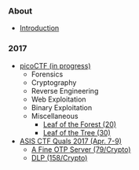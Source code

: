 ### About

* [Introduction](/README.md)

### 2017

* [picoCTF (in progress)](/2017/picoCTF_2017/README.md)
  * Forensics
  * Cryptography
  * Reverse Engineering
  * Web Exploitation
  * Binary Exploitation
  * Miscellaneous
    * [Leaf of the Forest (20)](/2017/picoCTF_2017/problems/misc/Leaf_of_the_Tree.md)
    * [Leaf of the Tree (30)](/2017/picoCTF_2017/problems/misc/Leaf_of_the_Forest.md)
* [ASIS CTF Quals 2017 (Apr. 7-9)](/2017/ASIS_CTF_Quals_2017/README.md)
  * [A Fine OTP Server (79/Crypto)](/2017/ASIS_CTF_Quals_2017/problems/A_Fine_OTP_Server/A_Fine_OTP_Server.md)
  * [DLP (158/Crypto)](/2017/ASIS_CTF_Quals_2017/problems/DLP/DLP.md)
